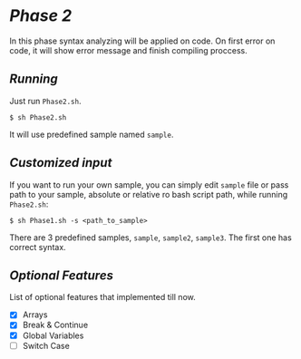 # ***Phase 2***
In this phase syntax analyzing will be applied on code. On first error on code, it will show error message and finish compiling proccess. 

## ***Running***
Just run `Phase2.sh`.

```
$ sh Phase2.sh 
```
It will use predefined sample named `sample`.

## ***Customized input***
If you want to run your own sample, you can simply edit `sample` file or pass path to your sample, absolute or relative ro bash script path, while running `Phase2.sh`:

```
$ sh Phase1.sh -s <path_to_sample>
```

There are 3 predefined samples, `sample`, `sample2`, `sample3`. The first one has correct syntax.

## ***Optional Features***
List of optional features that implemented till now.
- [x] Arrays
- [x] Break & Continue
- [x] Global Variables
- [ ] Switch Case
